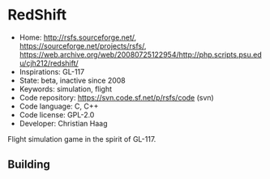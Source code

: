 # RedShift

- Home: http://rsfs.sourceforge.net/, https://sourceforge.net/projects/rsfs/, https://web.archive.org/web/20080725122954/http://php.scripts.psu.edu/cjh212/redshift/
- Inspirations: GL-117
- State: beta, inactive since 2008
- Keywords: simulation, flight
- Code repository: https://svn.code.sf.net/p/rsfs/code (svn)
- Code language: C, C++
- Code license: GPL-2.0
- Developer: Christian Haag

Flight simulation game in the spirit of GL-117.

## Building
